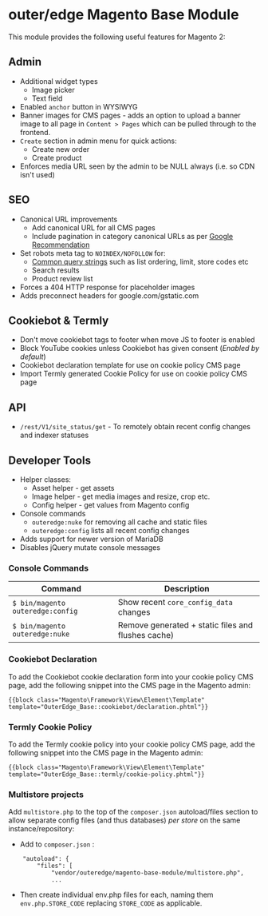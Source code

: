 # outer/edge Magento Base Module

This module provides the following useful features for Magento 2:

## Admin

* Additional widget types
  - Image picker
  - Text field
* Enabled `anchor` button in WYSIWYG
* Banner images for CMS pages - adds an option to upload a banner image to all page in `Content > Pages` which can be pulled through to the frontend.
* `Create` section in admin menu for quick actions:
  - Create new order
  - Create product
* Enforces media URL seen by the admin to be NULL always (i.e. so CDN isn't used)

## SEO

* Canonical URL improvements
  - Add canonical URL for all CMS pages
  - Include pagination in category canonical URLs as per [Google Recommendation](https://developers.google.com/search/docs/specialty/ecommerce/pagination-and-incremental-page-loading#use-urls-correctly)
* Set robots meta tag to `NOINDEX/NOFOLLOW` for:
  - [Common query strings](https://github.com/outeredge/magento-base-module/blob/master/Plugin/Robots.php#L10) such as list ordering, limit, store codes etc
  - Search results
  - Product review list
* Forces a 404 HTTP response for placeholder images
* Adds preconnect headers for google.com/gstatic.com

## Cookiebot & Termly

  - Don't move cookiebot tags to footer when move JS to footer is enabled
  - Block YouTube cookies unless Cookiebot has given consent (*Enabled by default*)
  - Cookiebot declaration template for use on cookie policy CMS page
  - Import Termly generated Cookie Policy for use on cookie policy CMS page

## API

 - `/rest/V1/site_status/get` - To remotely obtain recent config changes and indexer statuses

## Developer Tools

* Helper classes:
  - Asset helper - get assets
  - Image helper - get media images and resize, crop etc.
  - Config helper - get values from Magento config
* Console commands
  - `outeredge:nuke` for removing all cache and static files
  - `outeredge:config` lists all recent config changes
* Adds support for newer version of MariaDB
* Disables jQuery mutate console messages

### Console Commands

| Command | Description |
|---|---|
| `$ bin/magento outeredge:config` | Show recent `core_config_data` changes |
| `$ bin/magento outeredge:nuke`   | Remove generated + static files and flushes cache) |

### Cookiebot Declaration

To add the Cookiebot cookie declaration form into your cookie policy CMS page, add the following snippet into the CMS page in the Magento admin:

```
{{block class="Magento\Framework\View\Element\Template" template="OuterEdge_Base::cookiebot/declaration.phtml"}}
```

### Termly Cookie Policy

To add the Termly cookie policy into your cookie policy CMS page, add the following snippet into the CMS page in the Magento admin:

```
{{block class="Magento\Framework\View\Element\Template" template="OuterEdge_Base::termly/cookie-policy.phtml"}}
```

### Multistore projects

Add `multistore.php` to the top of the `composer.json` autoload/files section to allow separate config files (and thus databases) _per store_ on the same instance/repository:

* Add to `composer.json` :
```
    "autoload": {
        "files": [
            "vendor/outeredge/magento-base-module/multistore.php",
            ...
```

* Then create individual env.php files for each, naming them `env.php.STORE_CODE` replacing `STORE_CODE` as applicable.
